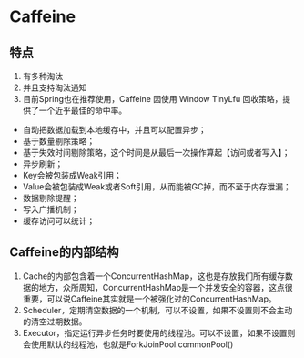 # Caffeine

## 特点

1. 有多种淘汰
2. 并且支持淘汰通知
3. 目前Spring也在推荐使用，Caffeine 因使用 Window TinyLfu 回收策略，提供了一个近乎最佳的命中率。

- 自动把数据加载到本地缓存中，并且可以配置异步；
- 基于数量剔除策略；
- 基于失效时间剔除策略，这个时间是从最后一次操作算起【访问或者写入】；
- 异步刷新；
- Key会被包装成Weak引用；
- Value会被包装成Weak或者Soft引用，从而能被GC掉，而不至于内存泄漏；
- 数据剔除提醒；
- 写入广播机制；
- 缓存访问可以统计；

## Caffeine的内部结构

1. Cache的内部包含着一个ConcurrentHashMap，这也是存放我们所有缓存数据的地方，众所周知，ConcurrentHashMap是一个并发安全的容器，这点很重要，可以说Caffeine其实就是一个被强化过的ConcurrentHashMap。
2. Scheduler，定期清空数据的一个机制，可以不设置，如果不设置则不会主动的清空过期数据。
3. Executor，指定运行异步任务时要使用的线程池。可以不设置，如果不设置则会使用默认的线程池，也就是ForkJoinPool.commonPool()